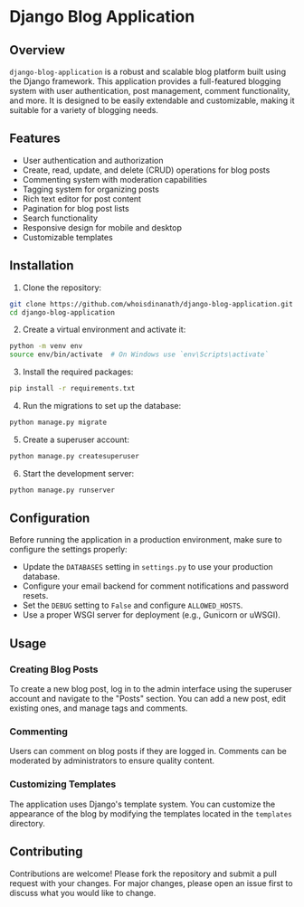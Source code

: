 # Django Blog Application

## Overview

`django-blog-application` is a robust and scalable blog platform built using the Django framework. This application provides a full-featured blogging system with user authentication, post management, comment functionality, and more. It is designed to be easily extendable and customizable, making it suitable for a variety of blogging needs.

## Features

- User authentication and authorization
- Create, read, update, and delete (CRUD) operations for blog posts
- Commenting system with moderation capabilities
- Tagging system for organizing posts
- Rich text editor for post content
- Pagination for blog post lists
- Search functionality
- Responsive design for mobile and desktop
- Customizable templates

## Installation

1. Clone the repository:

```sh
git clone https://github.com/whoisdinanath/django-blog-application.git
cd django-blog-application
```

2. Create a virtual environment and activate it:

```sh
python -m venv env
source env/bin/activate  # On Windows use `env\Scripts\activate`
```

3. Install the required packages:

```sh
pip install -r requirements.txt
```

4. Run the migrations to set up the database:

```sh
python manage.py migrate
```

5. Create a superuser account:

```sh
python manage.py createsuperuser
```

6. Start the development server:

```sh
python manage.py runserver
```

## Configuration

Before running the application in a production environment, make sure to configure the settings properly:

- Update the `DATABASES` setting in `settings.py` to use your production database.
- Configure your email backend for comment notifications and password resets.
- Set the `DEBUG` setting to `False` and configure `ALLOWED_HOSTS`.
- Use a proper WSGI server for deployment (e.g., Gunicorn or uWSGI).

## Usage

### Creating Blog Posts

To create a new blog post, log in to the admin interface using the superuser account and navigate to the "Posts" section. You can add a new post, edit existing ones, and manage tags and comments.

### Commenting

Users can comment on blog posts if they are logged in. Comments can be moderated by administrators to ensure quality content.

### Customizing Templates

The application uses Django's template system. You can customize the appearance of the blog by modifying the templates located in the `templates` directory.

## Contributing

Contributions are welcome! Please fork the repository and submit a pull request with your changes. For major changes, please open an issue first to discuss what you would like to change.

